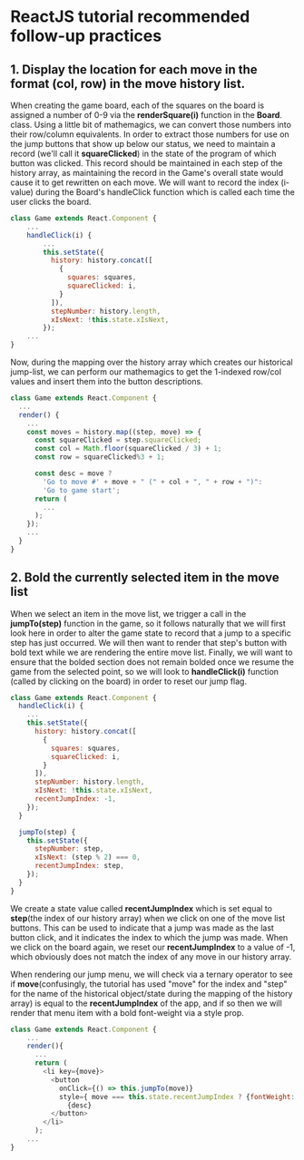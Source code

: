 # ReactJS tutorial recommended follow-up practices

## 1. Display the location for each move in the format (col, row) in the move history list.

When creating the game board, each of the squares on the board is assigned a number of 0-9 via the **renderSquare(i)** function in the **Board**. class. Using a little bit of mathemagics, we can convert those numbers into their row/column equivalents. In order to extract those numbers for use on the jump buttons that show up below our status, we need to maintain a record (we'll call it **squareClicked**) in the state of the program of which button was clicked. This record should be maintained in each step of the history array, as maintaining the record in the Game's overall state would cause it to get rewritten on each move. We will want to record the index (i-value) during the Board's handleClick function which is called each time the user clicks the board.
```javascript
class Game extends React.Component {
    ...
    handleClick(i) {
        ...
        this.setState({
          history: history.concat([
            {
              squares: squares,
              squareClicked: i,
            }
          ]),
          stepNumber: history.length,
          xIsNext: !this.state.xIsNext,
        });
    ...
}
```

Now, during the mapping over the history array which creates our historical jump-list, we can perform our mathemagics to get the 1-indexed row/col values and insert them into the button descriptions.

```javascript
class Game extends React.Component {
  ...
  render() {
    ...
    const moves = history.map((step, move) => {
      const squareClicked = step.squareClicked;
      const col = Math.floor(squareClicked / 3) + 1;
      const row = squareClicked%3 + 1;

      const desc = move ?
        'Go to move #' + move + " (" + col + ", " + row + ")":
        'Go to game start';
      return (
        ...
      );
    });
    ...
  }
}
```

## 2. Bold the currently selected item in the move list

When we select an item in the move list, we trigger a call in the **jumpTo(step)** function in the game, so it follows naturally that we will first look here in order to alter the game state to record that a jump to a specific step has just occurred. We will then want to render that step's button with bold text while we are rendering the entire move list. Finally, we will want to ensure that the bolded section does not remain bolded once we resume the game from the selected point, so we will look to **handleClick(i)** function (called by clicking on the board) in order to reset our jump flag.

```javascript
class Game extends React.Component {
  handleClick(i) {
    ...
    this.setState({
      history: history.concat([
        {
          squares: squares,
          squareClicked: i,
        }
      ]),
      stepNumber: history.length,
      xIsNext: !this.state.xIsNext,
      recentJumpIndex: -1,
    });
  }

  jumpTo(step) {
    this.setState({
      stepNumber: step,
      xIsNext: (step % 2) === 0,
      recentJumpIndex: step,
    });
  }
}
```

We create a state value called **recentJumpIndex** which is set equal to **step**(the index of our history array) when we click on one of the move list buttons. This can be used to indicate that a jump was made as the last button click, and it indicates the index to which the jump was made. When we click on the board again, we reset our **recentJumpIndex** to a value of -1, which obviously does not match the index of any move in our history array.

When rendering our jump menu, we will check via a ternary operator to see if **move**(confusingly, the tutorial has used "move" for the index and "step" for the name of the historical object/state during the mapping of the history array) is equal to the **recentJumpIndex** of the app, and if so then we will render that menu item with a bold font-weight via a style prop.

```javascript
class Game extends React.Component {
    ...
    render(){
      ...
      return (
        <li key={move}>
          <button
            onClick={() => this.jumpTo(move)}
            style={ move === this.state.recentJumpIndex ? {fontWeight: 'bold'} : {fontWeight: 'normal'} }>
              {desc}
          </button>
        </li>
      );
    ... 
}
```

